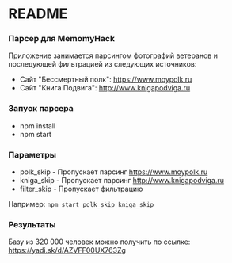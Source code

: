 # README #

### Парсер для MemomyHack ###

Приложение занимается парсингом фотографий ветеранов и последующей фильтрацией из следующих источников:
* Сайт "Бессмертный полк": https://www.moypolk.ru
* Сайт "Книга Подвига": http://www.knigapodviga.ru

### Запуск парсера ###

* npm install
* npm start

### Параметры ###
* polk_skip - Пропускает парсинг https://www.moypolk.ru
* kniga_skip - Пропускает парсинг http://www.knigapodviga.ru
* filter_skip - Пропускает фильтрацию

Например:
`npm start polk_skip kniga_skip`

### Результаты ###
Базу из 320 000 человек можно получить по ссылке:
https://yadi.sk/d/AZVFF00UX763Zg
